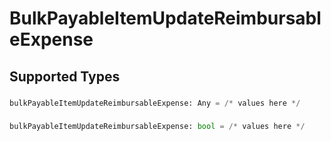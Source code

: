 # BulkPayableItemUpdateReimbursableExpense


## Supported Types

### 

```python
bulkPayableItemUpdateReimbursableExpense: Any = /* values here */
```

### 

```python
bulkPayableItemUpdateReimbursableExpense: bool = /* values here */
```


